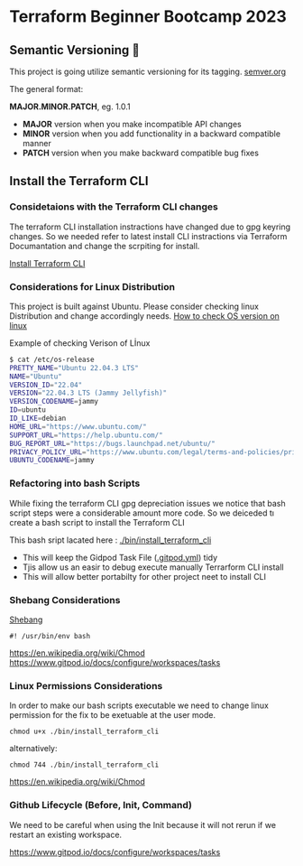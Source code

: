 # Terraform Beginner Bootcamp 2023

## Semantic Versioning :mage:

This project is going utilize semantic versioning for its tagging.
[semver.org](https://semver.org/)

The general format:

 **MAJOR.MINOR.PATCH**, eg. 1.0.1

- **MAJOR** version when you make incompatible API changes
- **MINOR** version when you add functionality in a backward compatible manner
- **PATCH** version when you make backward compatible bug fixes

## Install the Terraform CLI

### Considetaions with the Terraform CLI changes
The terraform CLI installation instractions have changed due to gpg keyring changes. So we needed refer to latest install CLI instractions via Terraform Documantation and change the scrpiting for install. 

[Install Terraform CLI](https://developer.hashicorp.com/terraform/tutorials/aws-get-started/install-cli)

### Considerations for Linux Distribution

This project is built against Ubuntu. Please consider checking linux Distribution and change  accordingly needs.
[How to check OS  version on linux](https://www.cyberciti.biz/faq/how-to-check-os-version-in-linux-command-line/
)

Example of checking Verison of Lİnux
```sh
$ cat /etc/os-release
PRETTY_NAME="Ubuntu 22.04.3 LTS"
NAME="Ubuntu"
VERSION_ID="22.04"
VERSION="22.04.3 LTS (Jammy Jellyfish)"
VERSION_CODENAME=jammy
ID=ubuntu
ID_LIKE=debian
HOME_URL="https://www.ubuntu.com/"
SUPPORT_URL="https://help.ubuntu.com/"
BUG_REPORT_URL="https://bugs.launchpad.net/ubuntu/"
PRIVACY_POLICY_URL="https://www.ubuntu.com/legal/terms-and-policies/privacy-policy"
UBUNTU_CODENAME=jammy
``` 

### Refactoring into bash Scripts

While fixing the terraform CLI gpg depreciation  issues we notice that bash script steps were a considerable amount more code. So we deiceded tı create a bash script to install the Terraform CLI 

This bash sript lacated here : [./bin/install_terraform_cli](./bin/install_terraform_cli)

- This will keep the Gidpod Task File ([.gitpod.yml](.gitpod.yml)) tidy
- Tjis allow us an easir to debug execute manually Terrarform CLI install
- This will allow better portabilty for other project neet to install CLI

### Shebang Considerations
[Shebang](https://en.wikipedia.org/wiki/Shebang_(Unix))

``` 
#! /usr/bin/env bash
``` 

https://en.wikipedia.org/wiki/Chmod
https://www.gitpod.io/docs/configure/workspaces/tasks

### Linux Permissions Considerations
In order to make our bash scripts executable we need to change linux permission for the fix to be exetuable at the user mode.
``` 
chmod u+x ./bin/install_terraform_cli
``` 
alternatively:

``` 
chmod 744 ./bin/install_terraform_cli
``` 
https://en.wikipedia.org/wiki/Chmod

### Github Lifecycle (Before, Init, Command)
We need to be careful when using the Init because it will not rerun if we restart an existing workspace.

https://www.gitpod.io/docs/configure/workspaces/tasks